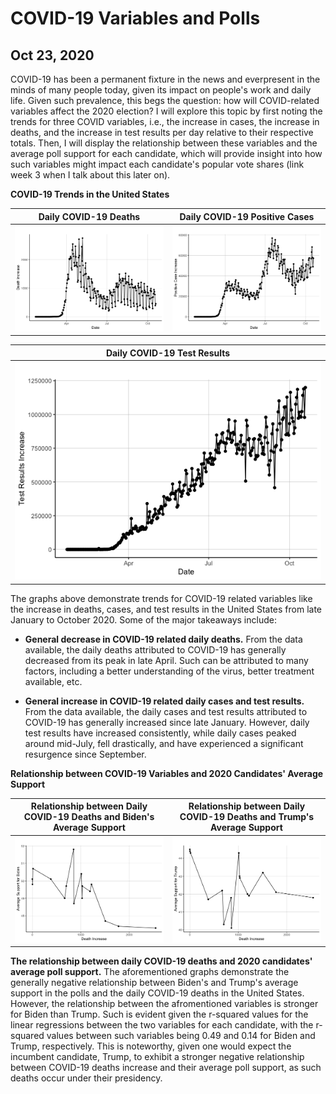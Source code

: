 # COVID-19 Variables and Polls
## Oct 23, 2020

COVID-19 has been a permanent fixture in the news and everpresent in the minds of many people today, given its impact on people's work and daily life. Given such prevalence, this begs the question: how will COVID-related variables affect the 2020 election? I will explore this topic by first noting the trends for three COVID variables, i.e., the increase in cases, the increase in deaths, and the increase in test results per day relative to their respective totals. Then, I will display the relationship between these variables and the average poll support for each candidate, which will provide insight into how such variables might impact each candidate's popular vote shares (link week 3 when I talk about this later on).

**COVID-19 Trends in the United States**

Daily COVID-19 Deaths |  Daily COVID-19 Positive Cases 
:-------------------------:|:-------------------------:
![](Shocks1.png)|![](Shocks2.png)

| Daily COVID-19 Test Results |
|:-:|
| ![](Shocks3.png)  |

The graphs above demonstrate trends for COVID-19 related variables like the increase in deaths, cases, and test results in the United States from late January to October 2020. Some of the major takeaways include:

* **General decrease in COVID-19 related daily deaths.** From the data available, the daily deaths attributed to COVID-19 has generally decreased from its peak in late April. Such can be attributed to many factors, including a better understanding of the virus, better treatment available, etc.  

* **General increase in COVID-19 related daily cases and test results.** From the data available, the daily cases and test results attributed to COVID-19 has generally increased since late January. However, daily test results have increased consistently, while daily cases peaked around mid-July, fell drastically, and have experienced a significant resurgence since September. 

**Relationship between COVID-19 Variables and 2020 Candidates' Average Support**

Relationship between Daily COVID-19 Deaths and Biden's Average Support  |  Relationship between Daily COVID-19 Deaths and Trump's Average Support 
:-------------------------:|:-------------------------:
![](Shocks4.png)|![](Shocks5.png)

**The relationship between daily COVID-19 deaths and 2020 candidates' average poll support.** The aforementioned graphs demonstrate the generally negative relationship between Biden's and Trump's average support in the polls and the daily COVID-19 deaths in the United States. However, the relationship between the afromentioned variables is stronger for Biden than Trump. Such is evident given the r-squared values for the linear regressions between the two variables for each candidate, with the r-squared values between such variables being 0.49 and 0.14 for Biden and Trump, respectively. This is noteworthy, given one would expect the incumbent candidate, Trump, to exhibit a stronger negative relationship between COVID-19 deaths increase and their average poll support, as such deaths occur under their presidency. 








